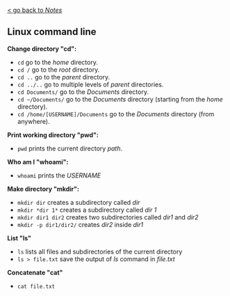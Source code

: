 [< go back to *Notes*](https://github.com/Alienxk/Notes)

## Linux command line

**Change directory "cd":**
- `cd` go to the *home* directory.
- `cd /` go to the *root* directory.
- `cd ..` go to the *parent* directory.
- `cd ../..` go to multiple levels of *parent* directories.
- `cd Documents/` go to the *Documents* directory.
- `cd ~/Documents/` go to the *Documents* directory (starting from the *home* directory).
- `cd /home/[USERNAME]/Documents` go to the *Documents* directory (from anywhere).

**Print working directory "pwd":**
- `pwd` prints the current directory *path*.

**Who am I "whoami":**
- `whoami` prints the *USERNAME*

**Make directory "mkdir":**
- `mkdir dir` creates a subdirectory called *dir*
- `mkdir *dir 1*` creates a subdirectory called *dir 1*
- `mkdir dir1 dir2` creates two subdirectories called *dir1* and *dir2*
- `mkdir -p dir1/dir2/` creates *dir2* inside *dir1*

**List "ls"**
- `ls` lists all files and subdirectories of the current directory
- `ls > file.txt` save the output of *ls* command in *file.txt*

**Concatenate "cat"**
- `cat file.txt`